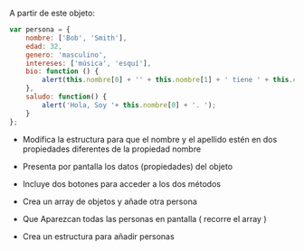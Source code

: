  A partir de este objeto:

```js
var persona = {
    nombre: ['Bob', 'Smith'],
    edad: 32,
    genero: 'masculino',
    intereses: ['música', 'esquí'],
    bio: function () {
        alert(this.nombre[0] + '' + this.nombre[1] + ' tiene ' + this.edad + ' años. Le gusta ' + this.intereses[0] + ' y ' + this.intereses[1] + '.');
    },
    saludo: function() {
        alert('Hola, Soy '+ this.nombre[0] + '. ');
    }
};
```

* Modifica la estructura para que el nombre y el apellido estén en dos propiedades diferentes de la propiedad nombre

* Presenta por pantalla los datos (propiedades) del objeto

* Incluye dos botones para acceder a los dos métodos

* Crea un array de objetos y añade otra persona

* Que Aparezcan todas las personas en pantalla ( recorre el array ) 

* Crea un estructura para añadir personas